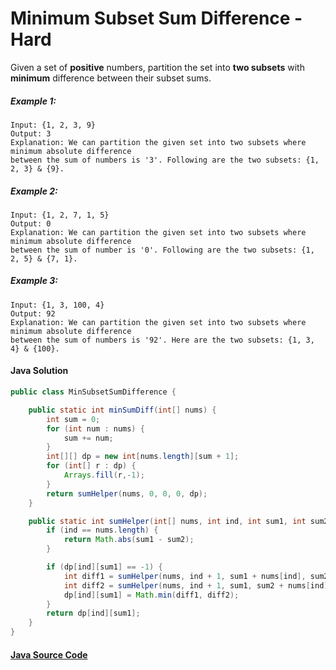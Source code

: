 # Minimum Subset Sum Difference - Hard

Given a set of <b>positive</b> numbers, partition the set into <b>two subsets</b> with <b>minimum</b> difference between their subset sums.


##### Example 1:

``` 
Input: {1, 2, 3, 9}
Output: 3
Explanation: We can partition the given set into two subsets where minimum absolute difference 
between the sum of numbers is '3'. Following are the two subsets: {1, 2, 3} & {9}.
```

##### Example 2: 

```
Input: {1, 2, 7, 1, 5}
Output: 0
Explanation: We can partition the given set into two subsets where minimum absolute difference 
between the sum of number is '0'. Following are the two subsets: {1, 2, 5} & {7, 1}.
```

##### Example 3: 

```
Input: {1, 3, 100, 4}
Output: 92
Explanation: We can partition the given set into two subsets where minimum absolute difference 
between the sum of numbers is '92'. Here are the two subsets: {1, 3, 4} & {100}.
```

#### Java Solution
```java
public class MinSubsetSumDifference {

    public static int minSumDiff(int[] nums) {
        int sum = 0;
        for (int num : nums) {
            sum += num;
        }
        int[][] dp = new int[nums.length][sum + 1];
        for (int[] r : dp) {
            Arrays.fill(r,-1);
        }
        return sumHelper(nums, 0, 0, 0, dp);
    }

    public static int sumHelper(int[] nums, int ind, int sum1, int sum2, int[][] dp) {
        if (ind == nums.length) {
            return Math.abs(sum1 - sum2);
        }

        if (dp[ind][sum1] == -1) {
            int diff1 = sumHelper(nums, ind + 1, sum1 + nums[ind], sum2, dp);
            int diff2 = sumHelper(nums, ind + 1, sum1, sum2 + nums[ind], dp);
            dp[ind][sum1] = Math.min(diff1, diff2);
        }
        return dp[ind][sum1];
    }
}
```

#### [Java Source Code](../../../src/main/java/com/algorithm/dp/MinSubsetSumDifference.java)